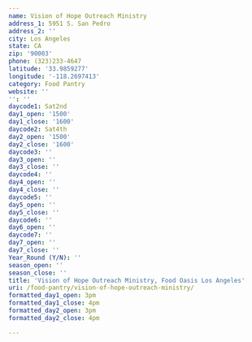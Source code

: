 ```yaml
---
name: Vision of Hope Outreach Ministry
address_1: 5951 S. San Pedro
address_2: ''
city: Los Angeles
state: CA
zip: '90003'
phone: (323)233-4647
latitude: '33.9859277'
longitude: '-118.2697413'
category: Food Pantry
website: ''
'': ''
daycode1: Sat2nd
day1_open: '1500'
day1_close: '1600'
daycode2: Sat4th
day2_open: '1500'
day2_close: '1600'
daycode3: ''
day3_open: ''
day3_close: ''
daycode4: ''
day4_open: ''
day4_close: ''
daycode5: ''
day5_open: ''
day5_close: ''
daycode6: ''
day6_open: ''
daycode7: ''
day7_open: ''
day7_close: ''
Year_Round (Y/N): ''
season_open: ''
season_close: ''
title: 'Vision of Hope Outreach Ministry, Food Oasis Los Angeles'
uri: /food-pantry/vision-of-hope-outreach-ministry/
formatted_day1_open: 3pm
formatted_day1_close: 4pm
formatted_day2_open: 3pm
formatted_day2_close: 4pm

---
```


